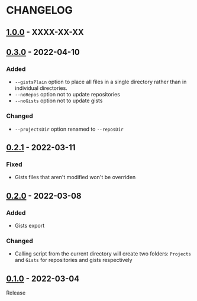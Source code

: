 # CHANGELOG

## [1.0.0](../../compare/0.3.0..1.0.0) - XXXX-XX-XX

## [0.3.0](../../compare/0.2.1..0.3.0) - 2022-04-10
### Added
- `--gistsPlain` option to place all files in a single directory rather than in individual directories.
- `--noRepos` option not to update repositories
- `--noGists` option not to update gists

### Changed
- `--projectsDir` option renamed to `--reposDir`

## [0.2.1](../../compare/0.2.0..0.2.1) - 2022-03-11
### Fixed
- Gists files that aren't modified won't be overriden

## [0.2.0](../../compare/0.1.0..0.2.0) - 2022-03-08
### Added
- Gists export

### Changed
- Calling script from the current directory will create two folders: `Projects` and `Gists` for repositories and gists respectively

## [0.1.0](../../tree/0.1.0) - 2022-03-04
Release
